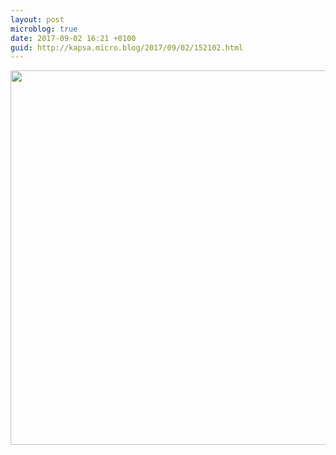 ```yaml
---
layout: post
microblog: true
date: 2017-09-02 16:21 +0100
guid: http://kapsa.micro.blog/2017/09/02/152102.html
---
```



<img src="http://blog.jeankapsa.com/uploads/2017/fed7b3b9c6.jpg" width="600" height="599" />
